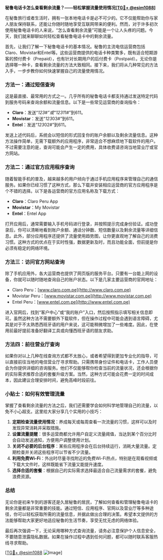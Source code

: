 **秘鲁电话卡怎么查看剩余流量？——轻松掌握流量使用情况[[TG💪+ @esim1088](https://t.me/s/esim1088)]**

在秘鲁旅行或者生活时，拥有一张本地电话卡是必不可少的。它不仅能帮助你与家人朋友保持联系，还能让你随时随地享受互联网带来的便利。然而，对于许多初次使用秘鲁电话卡的人来说，“怎么查看剩余流量”可能是一个让人头疼的问题。今天，我们就来聊聊如何轻松查看秘鲁电话卡中的剩余流量。

首先，让我们了解一下秘鲁电话卡的基本情况。秘鲁的主流电信运营商包括Claro、Movistar和Entel等。这些运营商提供的电话卡种类繁多，既有适合短期游客的预付费卡（Prepaid），也有针对长期用户的后付费卡（Postpaid）。无论你是选择哪一种卡，查看剩余流量的方法大致相同。接下来，我们将从几种常见的方法入手，一步步教你如何快速掌握自己的流量使用情况。

### 方法一：通过短信查询

这是最直接、最常用的方式之一。几乎所有的秘鲁电话卡都支持通过发送特定代码到服务号码来查询余额和流量信息。以下是一些常见运营商的查询指令：

- **Claro**：发送“*123#”或“*123*1*1#”到611。
- **Movistar**：发送“*123*03#”到611。
- **Entel**：发送“*123*02#”到611。

发送上述代码后，系统会以短信的形式回复你的账户余额以及剩余流量信息。这种方法操作简单，无需下载额外的应用程序，非常适合不想麻烦地下载软件的用户。不过需要注意的是，查询可能会产生一定的费用，具体收费请咨询当地营业厅或官方网站。

### 方法二：通过官方应用程序查询

随着智能手机的普及，越来越多的用户倾向于通过手机应用程序来管理自己的通信服务。如果你已经习惯了这种方式，那么下载并安装相应运营商的官方应用程序是个不错的选择。以下是各运营商的官方应用名称及下载方式：

- **Claro**：Claro Peru App
- **Movistar**：My Movistar
- **Entel**：Entel App

打开应用后，通常需要输入手机号码进行登录，并按照提示完成身份验证。成功登录后，你可以清晰地看到账户余额、通话分钟数、短信数量以及剩余流量等详细信息。此外，部分应用程序还提供了流量使用趋势图，让你更直观地了解自己的消费习惯。这种方式的优点在于实时性强，数据更新及时，而且功能全面，但前提是你必须有稳定的网络环境。

### 方法三：访问官方网站查询

除了手机应用外，各大运营商也提供了网页版的服务平台。只要有一台能上网的设备，你就可以随时随地查询自己的账户状态。以下是几家主要运营商的官网地址：

- Claro Peru：[www.claro.com.pe](http://www.claro.com.pe)
- Movistar Peru：[www.movistar.com.pe](http://www.movistar.com.pe)
- Entel Peru：[www.entel.com.pe](http://www.entel.com.pe)

进入官网后，找到“客户中心”或“我的账户”入口，然后按照指示填写相关信息即可。虽然这种方法不需要额外下载软件，但在操作过程中可能会遇到语言障碍，尤其是对于不太熟悉西班牙语的用户来说，这可能稍微增加了一些难度。因此，在使用前最好提前准备好翻译工具或向懂西班牙语的朋友求助。

### 方法四：前往营业厅查询

如果你对以上几种在线查询方式都不太放心，或者希望得到更加专业化的指导，可以直接前往当地的电信营业厅寻求帮助。只需携带身份证件和电话卡，工作人员便会为你提供详细的咨询服务。他们不仅能够帮你检查当前的流量状况，还会根据你的实际需求推荐合适的套餐升级方案。当然，这种方式可能会花费一定的时间成本，因此建议合理安排时间，避免高峰时段前往。

### 小贴士：如何有效管理流量

掌握了查看剩余流量的方法之后，我们还需要学会如何科学地管理自己的流量，以免不小心超支。这里给大家分享几个实用的小技巧：

1. **定期检查流量使用情况**：养成每天或每周查看一次流量的习惯，这样可以及时发现异常消耗并采取措施。
2. **设置流量提醒**：很多运营商都允许用户自定义流量阈值，当达到某个百分比时会自动发送通知，方便用户调整使用计划。
3. **关闭不必要的后台程序**：某些应用程序会在后台持续运行，消耗大量流量。定期检查并关闭这些程序可以节省不少流量。
4. **利用免费Wi-Fi**：外出时尽量寻找附近的免费Wi-Fi热点，特别是在观看视频或下载大文件时，这样既能省下流量又能提升速度。
5. **选择合适的套餐**：根据自己的实际需求选择最适合自己流量需求的套餐，避免浪费资源。

### 总结

无论你是初来乍到的游客还是久居秘鲁的居民，了解如何查看和管理秘鲁电话卡的剩余流量都是非常重要的技能。通过短信、应用程序、官网以及营业厅等多种途径，你可以轻松获取所需的流量信息，并据此做出合理的决策。希望本文提供的方法能够帮助大家更好地适应秘鲁的生活节奏，享受无忧无虑的网络体验。

最后再次强调一下，无论采用哪种方式查询流量，请务必注意保护个人信息安全，不要随意泄露隐私数据。如果在操作过程中遇到任何问题，都可以随时联系客服热线寻求帮助。

[[TG💪+ @esim1088](https://t.me/s/esim1088) ![Image](https://i.postimg.cc/4NQfJmqS/Snipaste-2025-05-13-00-14-12.png)]